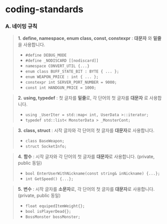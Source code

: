 # coding-standards
  
  
### A. 네이밍 규칙 

> **1.** **define, namespace, enum class, const, constexpr** : **대문자** 와 **밑줄** 을 사용합니다.  
>*    ` #define DEBUG_MODE `
>*    ` #define _NODISCARD [[nodiscard]]   `
>*    ` namespace CONVERT_UTIL {...} `  
>*    ` enum class BUFF_STATE_BIT : BYTE { ... }; `
>*    ` enum WEAPON_PRICE : int { ... }; `
>*    ` constexpr int SERVER_PORT_NUMBER = 9000; `
>*    ` const int HANDGUN_PRICE = 1000; `
 
> **2.** **using, typedef** : 첫 글자를 **밑줄**로, 각 단어의 첫 글자를 **대문자** 로 사용합니다.
>*    ` using _UserIter = std::map< int, UserData >::iterator; `
>*    ` typedef std::list< MonsterData > _MonsterCont; `

> **3.** **class, struct** : 시작 글자와 각 단어의 첫 글자를 **대문자**로 사용합니다. 
>*    ` class BaseWeapon; `
>*    ` struct SocketInfo; `

> **4.** **함수** : 시작 글자와 각 단어의 첫 글자를 **대문자**로 사용합니다. (private, public 동일)
>*    ` bool EnterUserWithNickname(const string& inNickname) {...}; `
>*    ` int GetSpeed() {...}; `

> **5.** **변수** : 시작 글자를 **소문자**로, 각 단어의 첫 글자를 **대문자**로 사용합니다. (private, public 동일)
>*    ` float equipedItemWeight{}; `
>*    ` bool isPlayerDead{}; `
>*    ` BossMonster bossMonster; `

